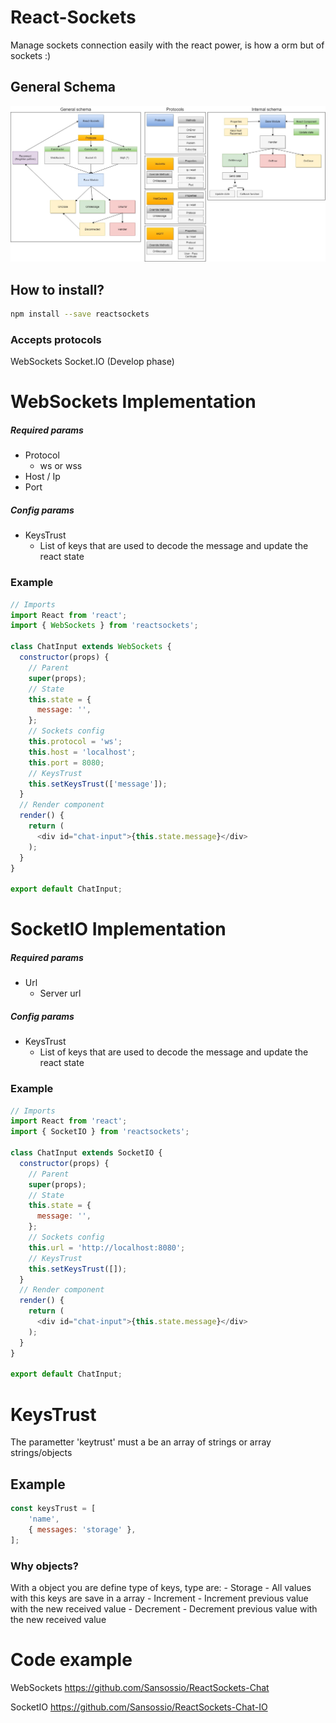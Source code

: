 # React-Sockets
Manage sockets connection easily with the react power, is how a orm but of sockets :)

## General Schema
![public/reactsockets.jpeg?raw=true](public/reactsockets.jpeg?raw=true)

## How to install?
```sh
npm install --save reactsockets
```

### Accepts protocols
WebSockets
Socket.IO (Develop phase)

# WebSockets Implementation

##### Required params
- Protocol 
    - ws or wss
- Host / Ip
- Port

##### Config params
- KeysTrust
    - List of keys that are used to decode the message and update the react state

### Example
```js
// Imports
import React from 'react';
import { WebSockets } from 'reactsockets';

class ChatInput extends WebSockets {
  constructor(props) {
    // Parent
    super(props);
    // State
    this.state = {
      message: '',
    };
    // Sockets config
    this.protocol = 'ws';
    this.host = 'localhost';
    this.port = 8080;
    // KeysTrust
    this.setKeysTrust(['message']);
  }
  // Render component
  render() {
    return (
      <div id="chat-input">{this.state.message}</div>
    );
  }
}

export default ChatInput;
```

# SocketIO Implementation
##### Required params
- Url
  - Server url

##### Config params
- KeysTrust
    - List of keys that are used to decode the message and update the react state

### Example
```js
// Imports
import React from 'react';
import { SocketIO } from 'reactsockets';

class ChatInput extends SocketIO {
  constructor(props) {
    // Parent
    super(props);
    // State
    this.state = {
      message: '',
    };
    // Sockets config
    this.url = 'http://localhost:8080';
    // KeysTrust
    this.setKeysTrust([]);
  }
  // Render component
  render() {
    return (
      <div id="chat-input">{this.state.message}</div>
    );
  }
}

export default ChatInput;
```

# KeysTrust
The parametter 'keytrust' must a be an array of strings or array strings/objects

## Example
```js
const keysTrust = [
    'name',    
    { messages: 'storage' },
];
```
### Why objects?
With a object you are define type of keys, type are:
    - Storage
        - All values with this keys are save in a array
    - Increment
        - Increment previous value with the new received value
    - Decrement
        - Decrement previous value with the new received value
        
# Code example

WebSockets
<https://github.com/Sansossio/ReactSockets-Chat>

SocketIO
<https://github.com/Sansossio/ReactSockets-Chat-IO>
